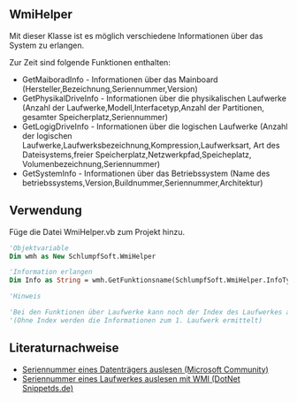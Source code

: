 ﻿## WmiHelper

Mit dieser Klasse ist es möglich verschiedene Informationen über das System zu erlangen.

Zur Zeit sind folgende Funktionen enthalten:

- GetMaiboradInfo - Informationen über das Mainboard
  (Hersteller,Bezeichnung,Seriennummer,Version)
- GetPhysikalDriveInfo - Informationen über die physikalischen Laufwerke
  (Anzahl der Laufwerke,Modell,Interfacetyp,Anzahl der Partitionen,
  gesamter Speicherplatz,Seriennummer)
- GetLogigDriveInfo - Informationen über die logischen Laufwerke
  (Anzahl der logischen Laufwerke,Laufwerksbezeichnung,Kompression,Laufwerksart,
  Art des Dateisystems,freier Speicherplatz,Netzwerkpfad,Speicheplatz,
  Volumenbezeichnung,Seriennummer)
- GetSystemInfo - Informationen über das Betriebssystem
  (Name des betriebssystems,Version,Buildnummer,Seriennummer,Architektur)

## Verwendung

Füge die Datei WmiHelper.vb zum Projekt hinzu.

```vb
'Objektvariable
Dim wmh as New SchlumpfSoft.WmiHelper

'Information erlangen
Dim Info as String = wmh.GetFunktionsname(SchlumpfSoft.WmiHelper.InfoTyp) 

'Hinweis

'Bei den Funktionen über Laufwerke kann noch der Index des Laufwerkes angegeben werden.
'(Ohne Index werden die Informationen zum 1. Laufwerk ermittelt)
```

## Literaturnachweise

- [Seriennummer eines Datenträgers auslesen (Microsoft Community)](https://social.msdn.microsoft.com/Forums/de-DE/488b2910-03bd-4d4c-a532-09d8f74de207/seriennummer-eines-datentrgers-auslesen?forum=vbasicexpresseditionde#488b2910-03bd-4d4c-a532-09d8f74de207)
- [Seriennummer eines Laufwerkes auslesen mit WMI (DotNet Snippetds.de)](https://dotnet-snippets.de/snippet/seriennummer-eines-laufwerkes-auslesen-mit-wmi/805)
